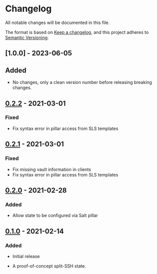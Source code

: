 # Changelog

All notable changes will be documented in this file.

The format is based on [Keep a changelog](https://keepachangelog.com/en/1.0.0/),
and this project adheres to [Semantic Versioning](https://semver.org/spec/v2.0.0.html).

## [1.0.0] - 2023-06-05

## Added

- No changes, only a clean version number before releasing breaking changes.

## [0.2.2] - 2021-03-01

### Fixed

- Fix syntax error in pillar access from SLS templates

## [0.2.1] - 2021-03-01

### Fixed

- Fix missing vault information in clients
- Fix syntax error in pillar access from SLS templates

## [0.2.0] - 2021-02-28

### Added

- Allow state to be configured via Salt pillar

## [0.1.0] - 2021-02-14

### Added

- Initial release
- A proof-of-concept split-SSH state.

  [0.1.0]: https://github.com/gonzalo-bulnes/qubes-mgmt-salt-user/releases/tag/qubes-mgmt-salt-user-split-ssh-0.1.0-1
  [0.2.0]: https://github.com/gonzalo-bulnes/qubes-mgmt-salt-user/releases/tag/qubes-mgmt-salt-user-split-ssh-0.2.0-1
  [0.2.1]: https://github.com/gonzalo-bulnes/qubes-mgmt-salt-user/releases/tag/qubes-mgmt-salt-user-split-ssh-0.2.1-1
  [0.2.2]: https://github.com/gonzalo-bulnes/qubes-mgmt-salt-user/releases/tag/qubes-mgmt-salt-user-split-ssh-0.2.2-1
